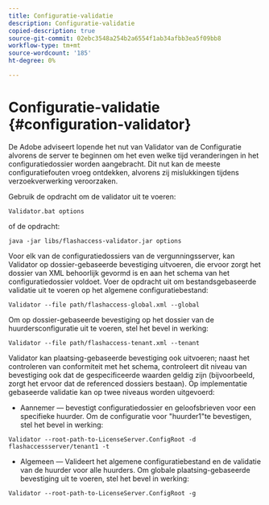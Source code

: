 ```yaml
---
title: Configuratie-validatie
description: Configuratie-validatie
copied-description: true
source-git-commit: 02ebc3548a254b2a6554f1ab34afbb3ea5f09bb8
workflow-type: tm+mt
source-wordcount: '185'
ht-degree: 0%

---
```


# Configuratie-validatie {#configuration-validator}

De Adobe adviseert lopende het nut van Validator van de Configuratie alvorens de server te beginnen om het even welke tijd veranderingen in het configuratiedossier worden aangebracht. Dit nut kan de meeste configuratiefouten vroeg ontdekken, alvorens zij mislukkingen tijdens verzoekverwerking veroorzaken.

Gebruik de opdracht om de validator uit te voeren:

```
Validator.bat options  
```

of de opdracht:

```
java -jar libs/flashaccess-validator.jar options 
```

Voor elk van de configuratiedossiers van de vergunningsserver, kan Validator op dossier-gebaseerde bevestiging uitvoeren, die ervoor zorgt het dossier van XML behoorlijk gevormd is en aan het schema van het configuratiedossier voldoet. Voer de opdracht uit om bestandsgebaseerde validatie uit te voeren op het algemene configuratiebestand:

```
Validator --file path/flashaccess-global.xml --global
```

Om op dossier-gebaseerde bevestiging op het dossier van de huurdersconfiguratie uit te voeren, stel het bevel in werking:

```
Validator --file path/flashaccess-tenant.xml --tenant
```

Validator kan plaatsing-gebaseerde bevestiging ook uitvoeren; naast het controleren van conformiteit met het schema, controleert dit niveau van bevestiging ook dat de gespecificeerde waarden geldig zijn (bijvoorbeeld, zorgt het ervoor dat de referenced dossiers bestaan). Op implementatie gebaseerde validatie kan op twee niveaus worden uitgevoerd:

* Aannemer — bevestigt configuratiedossier en geloofsbrieven voor een specifieke huurder. Om de configuratie voor &quot;huurder1&quot;te bevestigen, stel het bevel in werking:

```
Validator --root-path-to-LicenseServer.ConfigRoot -d flashaccessserver/tenant1 -t 
```

* Algemeen — Valideert het algemene configuratiebestand en de validatie van de huurder voor alle huurders. Om globale plaatsing-gebaseerde bevestiging uit te voeren, stel het bevel in werking:

```
Validator --root-path-to-LicenseServer.ConfigRoot -g 
```
